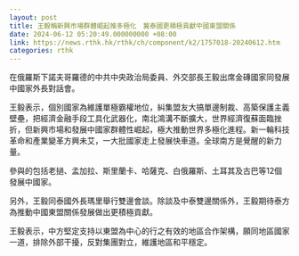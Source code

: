 ```yaml
---
layout: post
title: 王毅稱新興市場群體崛起推多極化　冀泰國更積極貢獻中國東盟關係
date: 2024-06-12 05:20:49.000000000 +08:00
link: https://news.rthk.hk/rthk/ch/component/k2/1757018-20240612.htm
categories: rthk
---
```


在俄羅斯下諾夫哥羅德的中共中央政治局委員、外交部長王毅出席金磚國家同發展中國家外長對話會。

王毅表示，個別國家為維護單極霸權地位，糾集盟友大搞單邊制裁、高築保護主義壁壘，把經濟金融手段工具化武器化，南北鴻溝不斷擴大，世界經濟復蘇面臨挫折，但新興市場和發展中國家群體性崛起，極大推動世界多極化進程。新一輪科技革命和產業變革方興未艾，一大批國家走上發展快車道。全球南方是覺醒的新力量。

參與的包括老撾、孟加拉、斯里蘭卡、哈薩克、白俄羅斯、土耳其及古巴等12個發展中國家。

另外，王毅同泰國外長瑪里舉行雙邊會談。除談及中泰雙邊關係外，王毅期待泰方為推動中國東盟關係發展做出更積極貢獻。

王毅表示，中方堅定支持以東盟為中心的行之有效的地區合作架構，願同地區國家一道，排除外部干擾，反對集團對立，維護地區和平穩定。
